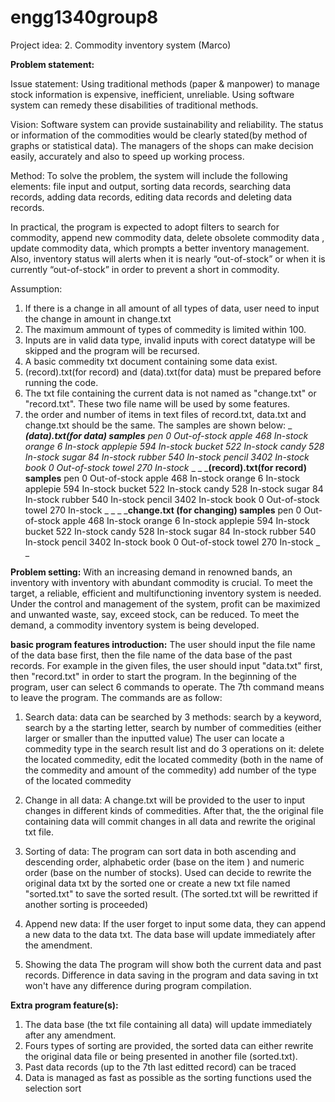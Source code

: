 # engg1340group8
Project idea:
2. Commodity inventory system (Marco)
 
**Problem statement:**

Issue statement:
Using traditional methods (paper & manpower) to manage stock information is expensive, inefficient, unreliable. Using software system can remedy these disabilities of traditional methods.

Vision:
Software system can provide sustainability and reliability. The status or information of the commodities would be clearly stated(by method of graphs or statistical data). The managers of the shops can make decision easily, accurately and also to speed up working process.

Method:
To solve the problem, the system will include the following elements: file input and output, sorting data records, searching data records, adding data records, editing data records and deleting data records.  

In practical, the program is expected to adopt filters to search for commodity, append new commodity data, delete obsolete commodity data , update commodity data, which prompts a better inventory management.  Also, inventory status will alerts when it is nearly “out-of-stock” or when it is currently “out-of-stock” in order to prevent a short in commodity.

Assumption:
1. If there is a change in all amount of all types of data, user need to input the change in amount in change.txt
2. The maximum ammount of types of commedity is limited within 100.
3. Inputs are in valid data type, invalid inputs with corect datatype will be skipped and the program will be recursed.
4. A basic commedity txt document containing some data exist.
5. (record).txt(for record) and (data).txt(for data) must be prepared before running the code.
6. The txt file containing the current data is not named as "change.txt" or "record.txt".  These two file name will be used by some features.
7. the order and number of items in text files of record.txt, data.txt and change.txt should be the same. The samples are shown below:
_ _**(data).txt(for data) samples**
 pen 0 Out-of-stock
 apple 468 In-stock
 orange 6 In-stock
 applepie 594 In-stock
 bucket 522 In-stock
 candy 528 In-stock
 sugar 84 In-stock
 rubber 540 In-stock
 pencil 3402 In-stock
 book 0 Out-of-stock
 towel 270 In-stock_ _
_ _**(record).txt(for record) samples**
 pen 0 Out-of-stock 
 apple 468 In-stock 
 orange 6 In-stock
 applepie 594 In-stock
 bucket 522 In-stock
 candy 528 In-stock
 sugar 84 In-stock
 rubber 540 In-stock
 pencil 3402 In-stock
 book 0 Out-of-stock
 towel 270 In-stock _ _
_ _**change.txt (for changing) samples**
 pen 0 Out-of-stock
 apple 468 In-stock
 orange 6 In-stock
 applepie 594 In-stock
 bucket 522 In-stock
 candy 528 In-stock
 sugar 84 In-stock
 rubber 540 In-stock
 pencil 3402 In-stock
 book 0 Out-of-stock
 towel 270 In-stock _ _




**Problem setting:**
With an increasing demand in renowned bands, an inventory with inventory with abundant commodity is crucial.  To meet the target, a reliable, efficient and multifunctioning inventory system is needed.  Under the control and management of the system, profit can be maximized and unwanted waste, say, exceed stock, can be reduced.  To meet the demand, a commodity inventory system is being developed.

**basic program features introduction:**
The user should input the file name of the data base first, then the file name of the data base of the past records.  For example in the given files, the user should input "data.txt" first, then "record.txt" in order to start the program.
In the beginning of the program, user can select 6 commands to operate.  The 7th command means to leave the program.  The commands are as follow:

1. Search data:
   data can be searched by 3 methods: 
      search by a keyword,
      search by a the starting letter,
      search by number of commedities (either larger or smaller than the inputted value)
   The user can locate a commedity type in the search result list and do 3 operations on it:
      delete the located commedity,
      edit the located commedity (both in the name of the  commedity and amount of the commedity)
      add number of the type of the located commedity

2. Change in all data:
   A change.txt will be provided to the user to input changes in different kinds of commedities.   After that, the the original file containing data will commit changes in all data and rewrite the original txt file.
   
3. Sorting of data:
   The program can sort data in both ascending and descending order, alphabetic order (base on the item ) and numeric order (base on the number of stocks).  Used can decide to rewrite the original data txt by the sorted one or create a new txt file named "sorted.txt" to save the sorted result.  (The sorted.txt will be rewritted if another sorting is proceeded)

4. Append new data:
   If the user forget to input some data, they can append a new data to the data txt.  The data base will update immediately after the amendment.
   
5. Showing the data
   The program will show both the current data and past records.  Difference in data saving in the program and data saving in txt won't have any difference during program compilation.
   
**Extra program feature(s):**
1. The data base (the txt file containing all data) will update immediately after any amendment.
2. Fours types of sorting are provided, the sorted data can either rewrite the original data file or being presented in another file (sorted.txt).
3. Past data records (up to the 7th last editted record) can be traced
4. Data is managed as fast as possible as the sorting functions used the selection sort
